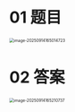 # 01 题目

<img src="https://cvp.oss-cn-shanghai.aliyuncs.com/202509141650766.png" alt="image-20250914165014723" style="zoom:50%;" />



# 02 答案

<img src="https://cvp.oss-cn-shanghai.aliyuncs.com/202509141652783.png" alt="image-20250914165210737" style="zoom:50%;" />



